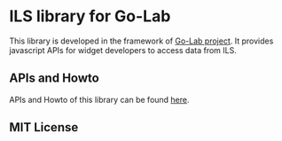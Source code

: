 ILS library for Go-Lab
===

This library is developed in the framework of [Go-Lab project](http://www.go-lab-project.eu/). It provides javascript APIs for widget developers to access data from ILS.

## APIs and Howto
APIs and Howto of this library can be found [here](https://github.com/go-lab/ils/wiki/ILS-Library).

## MIT License




